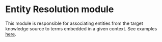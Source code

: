 # Entity Resolution module

This module is responsible for associating entities from the target knowledge source to terms embedded in a given context. See examples [here](./examples/entity_resolution.ipynb).